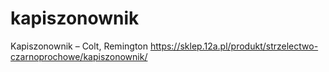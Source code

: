 # kapiszonownik
Kapiszonownik – Colt, Remington
https://sklep.12a.pl/produkt/strzelectwo-czarnoprochowe/kapiszonownik/

